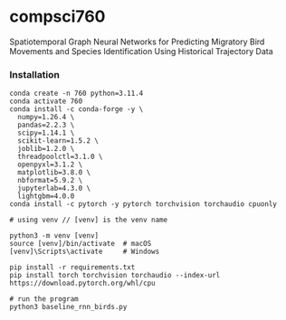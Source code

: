 # compsci760
Spatiotemporal Graph Neural Networks for Predicting Migratory Bird Movements and Species Identification Using Historical Trajectory Data

### Installation

```
conda create -n 760 python=3.11.4
conda activate 760
conda install -c conda-forge -y \
  numpy=1.26.4 \
  pandas=2.2.3 \
  scipy=1.14.1 \
  scikit-learn=1.5.2 \
  joblib=1.2.0 \
  threadpoolctl=3.1.0 \
  openpyxl=3.1.2 \
  matplotlib=3.8.0 \
  nbformat=5.9.2 \
  jupyterlab=4.3.0 \
  lightgbm=4.0.0
conda install -c pytorch -y pytorch torchvision torchaudio cpuonly
```

```
# using venv // [venv] is the venv name

python3 -m venv [venv]
source [venv]/bin/activate  # macOS
[venv]\Scripts\activate     # Windows

pip install -r requirements.txt
pip install torch torchvision torchaudio --index-url https://download.pytorch.org/whl/cpu

# run the program
python3 baseline_rnn_birds.py
```
